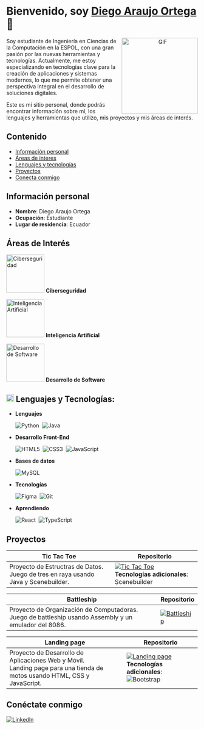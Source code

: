 # Bienvenido, soy [Diego Araujo Ortega](https://diegoa00.github.io/curriculum/) 👋

<a target="_blank" align="center">
  <img align="right" width="200" alt="GIF" src="https://i.giphy.com/media/v1.Y2lkPTc5MGI3NjExNmMyOXN2MmZtd3ozMnU1ajdjdzJ2NWoxNGgxN2J3NDhqcm80cWFoZSZlcD12MV9pbnRlcm5hbF9naWZfYnlfaWQmY3Q9cw/WFZvB7VIXBgiz3oDXE/giphy.gif">
</a>

Soy estudiante de Ingeniería en Ciencias de la Computación en la ESPOL, con una gran pasión por las nuevas herramientas y tecnologías. Actualmente, me estoy especializando en tecnologías clave para la creación de aplicaciones y sistemas modernos, lo que me permite obtener una perspectiva integral en el desarrollo de soluciones digitales.

Este es mi sitio personal, donde podrás encontrar información sobre mí, los lenguajes y herramientas que utilizo, mis proyectos y mis áreas de interés.

## Contenido
* [Información personal](#información-personal)
* [Áreas de interes](#áreas-de-interés)
* [Lenguajes y tecnologías](#-lenguajes-y-tecnologías)
* [Proyectos](#proyectos)
* [Conecta conmigo](#conéctate-conmigo)

## Información personal
* **Nombre**: Diego Araujo Ortega
* **Ocupación**: Estudiante
* **Lugar de residencia**: Ecuador

## Áreas de Interés
<img src="https://i.giphy.com/media/v1.Y2lkPTc5MGI3NjExbjh5cW11cWo2MjA3dGFhZWxhd2l2MHZyZWNjYmJ6bjF0dGNoYW92MiZlcD12MV9pbnRlcm5hbF9naWZfYnlfaWQmY3Q9cw/tqbayGDpciZuWLfgth/giphy.gif" width="100" alt="Ciberseguridad"> **Ciberseguridad**

<img src="https://i.giphy.com/media/v1.Y2lkPTc5MGI3NjExMGN6N3YxcGIwNmYxbDlpMHJmbWFsdDQ1eTZiZHhudzVtZmgxY3F1MiZlcD12MV9pbnRlcm5hbF9naWZfYnlfaWQmY3Q9cw/9yRMxLuRqyQ0x3jJXD/giphy.gif" width="100" alt="Inteligencia Artificial"> **Inteligencia Artificial**

<img src="https://i.giphy.com/media/v1.Y2lkPTc5MGI3NjExMHE3dnJoaTJnbTAwa2JwMGl2OHF0bXRqdDFpc2JjZTdkM3Uxd2toYyZlcD12MV9pbnRlcm5hbF9naWZfYnlfaWQmY3Q9cw/Ll22OhMLAlVDb8UQWe/giphy.gif" width="100" alt="Desarrollo de Software"> **Desarrollo de Software**

<!-- <img src="https://media2.giphy.com/media/QssGEmpkyEOhBCb7e1/giphy.gif?cid=ecf05e47a0n3gi1bfqntqmob8g9aid1oyj2wr3ds3mg700bl&rid=giphy.gif" width ="20"> -->
## <img src="https://media2.giphy.com/media/QssGEmpkyEOhBCb7e1/giphy.gif?cid=ecf05e47a0n3gi1bfqntqmob8g9aid1oyj2wr3ds3mg700bl&rid=giphy.gif" width ="20"> Lenguajes y Tecnologías:
- **Lenguajes**

  ![Python](https://img.shields.io/badge/python-3670A0?style=for-the-badge&logo=python&logoColor=ffdd54)&nbsp;
  ![Java](https://img.shields.io/badge/java-%23ED8B00.svg?style=for-the-badge&logo=openjdk&logoColor=white)&nbsp;

- **Desarrollo Front-End**

  ![HTML5](https://img.shields.io/badge/html5-%23E34F26.svg?style=for-the-badge&logo=html5&logoColor=white)&nbsp;
  ![CSS3](https://img.shields.io/badge/css3-%231572B6.svg?style=for-the-badge&logo=css3&logoColor=white)&nbsp;
  ![JavaScript](https://img.shields.io/badge/javascript-%23323330.svg?style=for-the-badge&logo=javascript&logoColor=%23F7DF1E)&nbsp;

- **Bases de datos**

  ![MySQL](https://img.shields.io/badge/mysql-4479A1.svg?style=for-the-badge&logo=mysql&logoColor=white)&nbsp;

- **Tecnologías**

  ![Figma](https://img.shields.io/badge/figma-%23F24E1E.svg?style=for-the-badge&logo=figma&logoColor=white)&nbsp;
  ![Git](https://img.shields.io/badge/git-%23F05033.svg?style=for-the-badge&logo=git&logoColor=white)&nbsp;

- **Aprendiendo**

  ![React](https://img.shields.io/badge/react-%2320232a.svg?style=for-the-badge&logo=react&logoColor=%2361DAFB)&nbsp;
  ![TypeScript](https://img.shields.io/badge/typescript-%23007ACC.svg?style=for-the-badge&logo=typescript&logoColor=white)&nbsp;

## Proyectos

<!-- ### Tic Tac Toe
Proyecto de Estructras de Datos.

Juego de tres en raya usando Java y Scenebuilder.

[![Tic Tac Toe](https://github-readme-stats.vercel.app/api/pin/?username=vicbguti-espol&repo=SmartTicTacToe&theme=dark)](https://github.com/vicbguti-espol/SmartTicTacToe)

**Tecnologías adicionales**: Scenebuilder -->

| Tic Tac Toe | Repositorio |
| ----------- | ----------- |
| Proyecto de Estructras de Datos. <br> Juego de tres en raya usando Java y Scenebuilder. | [![Tic Tac Toe](https://github-readme-stats.vercel.app/api/pin/?username=vicbguti-espol&repo=SmartTicTacToe&theme=dark)](https://github.com/vicbguti-espol/SmartTicTacToe) <br> **Tecnologías adicionales**: Scenebuilder |



<!-- ### Battleship
Proyecto de Organización de Computadoras.

Juego de battleship usando Assembly y un emulador del 8086.

[![Battleship](https://github-readme-stats.vercel.app/api/pin/?username=diegoa00&repo=Battleship-Assembly&theme=dark)](https://github.com/DiegoA00/Battleship-Assembly)  -->

| Battleship | Repositorio |
| ----------- | ----------- |
| Proyecto de Organización de Computadoras. <br> Juego de battleship usando Assembly y un emulador del 8086. | [![Battleship](https://github-readme-stats.vercel.app/api/pin/?username=diegoa00&repo=Battleship-Assembly&theme=dark)](https://github.com/DiegoA00/Battleship-Assembly) <!-- <br> **Tecnologías adicionales**: Scenebuilder --> |



<!-- ### Landing page
Proyecto de Desarrollo de Aplicaciones Web y Móvil.

Landing page para una tienda de motos usando HTML, CSS y JavaScript.

[![Landing page](https://github-readme-stats.vercel.app/api/pin/?username=diegoa00&repo=landing&theme=dark)](https://github.com/diegoa00/landing)

**Tecnologías adicionales**: 

![Bootstrap](https://img.shields.io/badge/bootstrap-%238511FA.svg?style=for-the-badge&logo=bootstrap&logoColor=white)&nbsp;  -->

| Landing page | Repositorio |
| ----------- | ----------- |
| Proyecto de Desarrollo de Aplicaciones Web y Móvil. <br> Landing page para una tienda de motos usando HTML, CSS y JavaScript. | [![Landing page](https://github-readme-stats.vercel.app/api/pin/?username=diegoa00&repo=landing&theme=dark)](https://github.com/diegoa00/landing) <br> **Tecnologías adicionales**: ![Bootstrap](https://img.shields.io/badge/bootstrap-%238511FA.svg?style=for-the-badge&logo=bootstrap&logoColor=white)&nbsp; |

<!-- https://i.giphy.com/media/v1.Y2lkPTc5MGI3NjExcW1jeWh5M3F6aW55MDFjZ2pxMjR5Z3RudnJycXEzdjIzeWw5c3lsOSZlcD12MV9pbnRlcm5hbF9naWZfYnlfaWQmY3Q9cw/IqgySmxEgP0rs40ZMB/giphy.gif -->
## Conéctate conmigo
[![LinkedIn](https://img.shields.io/badge/linkedin-%230077B5.svg?style=for-the-badge&logo=linkedin&logoColor=white&color=black)](https://www.linkedin.com/in/diego-araujo-ortega)

<!-- ![Lenguajes utilizados](https://github-readme-stats.vercel.app/api/top-langs/?username=diegoa00&layout=compact&size_weight=0.2&count_weight=0.8&theme=dark&langs_count=6) -->

